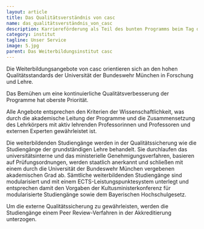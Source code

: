 ```yaml
---
layout: article
title: Das Qualitätsverständnis von casc
name: das_qualitätsverständnis_von_casc
description: Karriereförderung als Teil des bunten Programms beim Tag der offenen Tür auf dem Campus der Universität der Bundeswehr München am 11. Juni 2016.
category: institut
tagline: Unser Service
image: 5.jpg
parent: Das Weiterbildungsinstitut casc
---
```


Die Weiterbildungsangebote von casc orientieren sich an den hohen Qualitätsstandards der Universität der Bundeswehr München in Forschung und Lehre.

Das Bemühen um eine kontinuierliche Qualitätsverbesserung der Programme hat oberste Priorität.

Alle Angebote entsprechen den Kriterien der Wissenschaftlichkeit, was durch die akademische Leitung der Programme und die Zusammensetzung des Lehrkörpers mit aktiv lehrenden Professorinnen und Professoren und externen Experten gewährleistet ist.

Die weiterbildenden Studiengänge werden in der Qualitätssicherung wie die Studiengänge der grundständigen Lehre behandelt. Sie durchlaufen das universitätsinterne und das ministerielle Genehmigungsverfahren, basieren auf Prüfungsordnungen, werden staatlich anerkannt und schließen mit einem durch die Universität der Bundeswehr München vergebenen akademischen Grad ab. Sämtliche weiterbildenden Studiengänge sind modularisiert und mit einem ECTS-Leistungspunktesystem unterlegt und entsprechen damit den Vorgaben der Kultusministerkonferenz für modularisierte Studiengänge sowie dem Bayerischen Hochschulgesetz.

Um die externe Qualitätssicherung zu gewährleisten, werden die Studiengänge einem Peer Review-Verfahren in der Akkreditierung unterzogen.